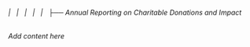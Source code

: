 ###### |   |   |   |   |   ├── Annual Reporting on Charitable Donations and Impact

*Add content here*